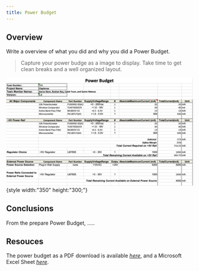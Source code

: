 ```yaml
---
title: Power Budget
---
```


## Overview
Write a overview of what you did and why you did a Power Budget.

> Capture your power budge as a image to display. Take time to get clean breaks and a well organized layout.

![budget1](PowerBudget.png){style width:"350" height:"300;"}


## Conclusions

From the prepare Power Budget, .....

## Resouces

The power budget as a PDF download is available [*here*](PowerBudget_QM.pdf), and a Microsoft Excel Sheet [*here*](PowerBudget_QM.xlsx).
